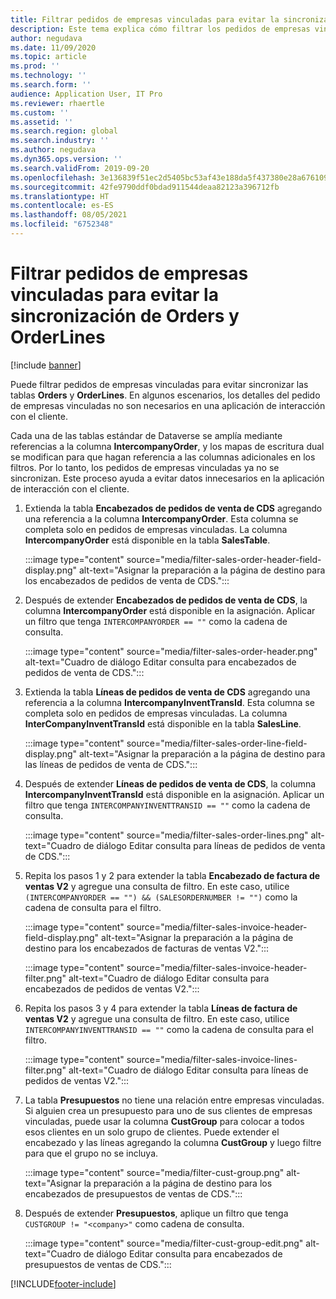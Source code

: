 ```yaml
---
title: Filtrar pedidos de empresas vinculadas para evitar la sincronización de Orders y OrderLines
description: Este tema explica cómo filtrar los pedidos de empresas vinculadas para que las entidades Orders y OrderLines no estén sincronizadas.
author: negudava
ms.date: 11/09/2020
ms.topic: article
ms.prod: ''
ms.technology: ''
ms.search.form: ''
audience: Application User, IT Pro
ms.reviewer: rhaertle
ms.custom: ''
ms.assetid: ''
ms.search.region: global
ms.search.industry: ''
ms.author: negudava
ms.dyn365.ops.version: ''
ms.search.validFrom: 2019-09-20
ms.openlocfilehash: 3e136839f51ec2d5405bc53af43e188da5f437380e28a676109d099a0d9040c1
ms.sourcegitcommit: 42fe9790ddf0bdad911544deaa82123a396712fb
ms.translationtype: HT
ms.contentlocale: es-ES
ms.lasthandoff: 08/05/2021
ms.locfileid: "6752348"
---
```

# <a name="filter-intercompany-orders-to-avoid-syncing-orders-and-orderlines"></a>Filtrar pedidos de empresas vinculadas para evitar la sincronización de Orders y OrderLines

[!include [banner](../../includes/banner.md)]

Puede filtrar pedidos de empresas vinculadas para evitar sincronizar las tablas **Orders** y **OrderLines**. En algunos escenarios, los detalles del pedido de empresas vinculadas no son necesarios en una aplicación de interacción con el cliente.

Cada una de las tablas estándar de Dataverse se amplía mediante referencias a la columna **IntercompanyOrder**, y los mapas de escritura dual se modifican para que hagan referencia a las columnas adicionales en los filtros. Por lo tanto, los pedidos de empresas vinculadas ya no se sincronizan. Este proceso ayuda a evitar datos innecesarios en la aplicación de interacción con el cliente.

1. Extienda la tabla **Encabezados de pedidos de venta de CDS** agregando una referencia a la columna **IntercompanyOrder**. Esta columna se completa solo en pedidos de empresas vinculadas. La columna **IntercompanyOrder** está disponible en la tabla **SalesTable**.

    :::image type="content" source="media/filter-sales-order-header-field-display.png" alt-text="Asignar la preparación a la página de destino para los encabezados de pedidos de venta de CDS.":::

2. Después de extender **Encabezados de pedidos de venta de CDS**, la columna **IntercompanyOrder** está disponible en la asignación. Aplicar un filtro que tenga `INTERCOMPANYORDER == ""` como la cadena de consulta.

    :::image type="content" source="media/filter-sales-order-header.png" alt-text="Cuadro de diálogo Editar consulta para encabezados de pedidos de venta de CDS.":::

3. Extienda la tabla **Líneas de pedidos de venta de CDS** agregando una referencia a la columna **IntercompanyInventTransId**. Esta columna se completa solo en pedidos de empresas vinculadas. La columna **InterCompanyInventTransId** está disponible en la tabla **SalesLine**.

    :::image type="content" source="media/filter-sales-order-line-field-display.png" alt-text="Asignar la preparación a la página de destino para las líneas de pedidos de venta de CDS.":::

4. Después de extender **Líneas de pedidos de venta de CDS**, la columna **IntercompanyInventTransId** está disponible en la asignación. Aplicar un filtro que tenga `INTERCOMPANYINVENTTRANSID == ""` como la cadena de consulta.

    :::image type="content" source="media/filter-sales-order-lines.png" alt-text="Cuadro de diálogo Editar consulta para líneas de pedidos de venta de CDS.":::

5. Repita los pasos 1 y 2 para extender la tabla **Encabezado de factura de ventas V2** y agregue una consulta de filtro. En este caso, utilice `(INTERCOMPANYORDER == "") && (SALESORDERNUMBER != "")` como la cadena de consulta para el filtro.

    :::image type="content" source="media/filter-sales-invoice-header-field-display.png" alt-text="Asignar la preparación a la página de destino para los encabezados de facturas de ventas V2.":::

    :::image type="content" source="media/filter-sales-invoice-header-filter.png" alt-text="Cuadro de diálogo Editar consulta para encabezados de pedidos de ventas V2.":::

6. Repita los pasos 3 y 4 para extender la tabla **Líneas de factura de ventas V2** y agregue una consulta de filtro. En este caso, utilice `INTERCOMPANYINVENTTRANSID == ""` como la cadena de consulta para el filtro.

    :::image type="content" source="media/filter-sales-invoice-lines-filter.png" alt-text="Cuadro de diálogo Editar consulta para líneas de pedidos de ventas V2.":::

7. La tabla **Presupuestos** no tiene una relación entre empresas vinculadas. Si alguien crea un presupuesto para uno de sus clientes de empresas vinculadas, puede usar la columna **CustGroup** para colocar a todos esos clientes en un solo grupo de clientes. Puede extender el encabezado y las líneas agregando la columna **CustGroup** y luego filtre para que el grupo no se incluya.

    :::image type="content" source="media/filter-cust-group.png" alt-text="Asignar la preparación a la página de destino para los encabezados de presupuestos de ventas de CDS.":::

8. Después de extender **Presupuestos**, aplique un filtro que tenga `CUSTGROUP != "<company>"` como cadena de consulta.

    :::image type="content" source="media/filter-cust-group-edit.png" alt-text="Cuadro de diálogo Editar consulta para encabezados de presupuestos de ventas de CDS.":::


[!INCLUDE[footer-include](../../../../includes/footer-banner.md)]